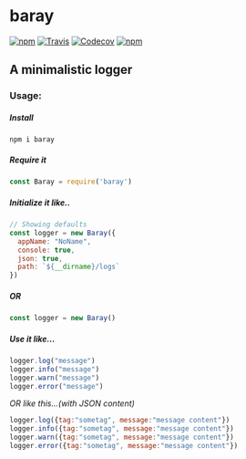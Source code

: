 # baray

[![npm](https://img.shields.io/npm/v/baray.svg)](https://www.npmjs.com/package/baray)
[![Travis](https://img.shields.io/travis/aneeshmg/Baray.svg)](https://travis-ci.org/aneeshmg/Baray)
[![Codecov](https://img.shields.io/codecov/c/github/aneeshmg/baray.svg)](https://codecov.io/gh/aneeshmg/Baray)
[![npm](https://img.shields.io/npm/dt/baray.svg)](https://www.npmjs.com/package/baray)

## A minimalistic logger

### Usage:
##### Install
```shell
npm i baray
```

##### Require it
```javascript
const Baray = require('baray')
```

##### Initialize it like..
```javascript
// Showing defaults
const logger = new Baray({
  appName: "NoName",
  console: true, 
  json: true,
  path: `${__dirname}/logs`
})
```
##### _OR_
```javascript
const logger = new Baray()
```

##### _Use it like..._
```javascript 
logger.log("message")
logger.info("message")
logger.warn("message")
logger.error("message")
```

_OR like this...(with JSON content)_
```javascript
logger.log({tag:"sometag", message:"message content"})
logger.info({tag:"sometag", message:"message content"})
logger.warn({tag:"sometag", message:"message content"})
logger.error({tag:"sometag", message:"message content"})
```
